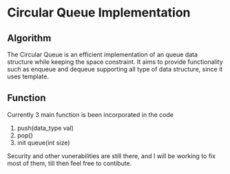 # Circular Queue Implementation

## Algorithm
The Circular Queue is an efficient implementation of an queue data structure while keeping the space constraint. It aims to provide functionality such as enqueue and dequeue supporting all type of data structure, since it uses template<class type>. 

## Function
Currently 3 main function is been incorporated in the code

1. push(data_type val)
2. pop()
3. init queue(int size)

Security and other vunerabilities are still there, and I will be working to fix most of them, till then feel free to contibute.

